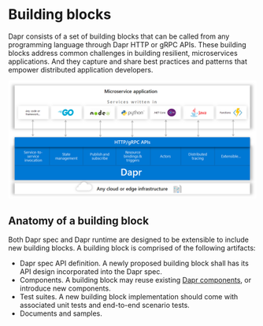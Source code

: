 # Building blocks

Dapr consists of a set of building blocks that can be called from any programming language through Dapr HTTP or gRPC APIs. These building blocks address common challenges in building resilient, microservices applications. And they capture and share best practices and patterns that empower distributed application developers. 

![Dapr building blocks](../../images/overview.png)

## Anatomy of a building block

Both Dapr spec and Dapr runtime are designed to be extensible 
to include new building blocks. A building block is comprised of the following artifacts:

* Dapr spec API definition. A newly proposed building block shall has its API design incorporated into the Dapr spec. 
* Components. A building block may reuse existing [Dapr components](../components), or introduce new components.
* Test suites. A new building block implementation should come with associated unit tests and end-to-end scenario tests.
* Documents and samples. 
